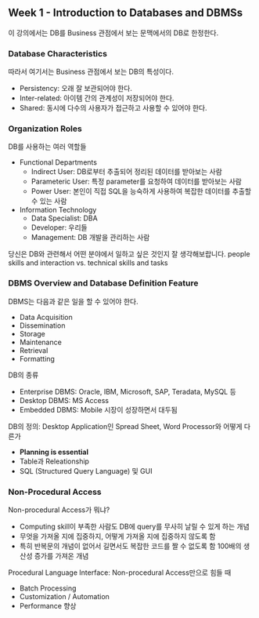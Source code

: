 ## Week 1 - Introduction to Databases and DBMSs

이 강의에서는 DB를 Business 관점에서 보는 문맥에서의 DB로 한정한다.

### Database Characteristics
따라서 여기서는 Business 관점에서 보는 DB의 특성이다.

* Persistency: 오래 잘 보관되어야 한다.
* Inter-related: 아이템 간의 관계성이 저장되어야 한다.
* Shared: 동시에 다수의 사용자가 접근하고 사용할 수 있어야 한다.

### Organization Roles
DB를 사용하는 여러 역할들
* Functional Departments
  * Indirect User: DB로부터 추출되어 정리된 데이터를 받아보는 사람
  * Parameteric User: 특정 parameter를 요청하여 데이터를 받아보는 사람
  * Power User: 본인이 직접 SQL을 능숙하게 사용하여 복잡한 데이터를 추출할 수 있는 사람
* Information Technology
  * Data Specialist: DBA
  * Developer: 우리들
  * Management: DB 개발을 관리하는 사람

당신은 DB와 관련해서 어떤 분야에서 일하고 싶은 것인지 잘 생각해보랍니다.
people skills and interaction vs. technical skills and tasks

### DBMS Overview and Database Definition Feature
DBMS는 다음과 같은 일을 할 수 있어야 한다.
* Data Acquisition
* Dissemination
* Storage
* Maintenance
* Retrieval
* Formatting

DB의 종류
* Enterprise DBMS: Oracle, IBM, Microsoft, SAP, Teradata, MySQL 등
* Desktop DBMS: MS Access
* Embedded DBMS: Mobile 시장이 성장하면서 대두됨

DB의 정의: Desktop Application인 Spread Sheet, Word Processor와 어떻게 다른가
* __Planning is essential__
* Table과 Releationship
* SQL (Structured Query Language) 및 GUI

### Non-Procedural Access

Non-procedural Access가 뭐냐?
* Computing skill이 부족한 사람도 DB에 query를 무사히 날릴 수 있게 하는 개념
* 무엇을 가져올 지에 집중하지, 어떻게 가져올 지에 집중하지 않도록 함
* 특히 반복문의 개념이 없어서 길면서도 복잡한 코드를 짤 수 없도록 함
100배의 생산성 증가를 가져온 개념

Procedural Language Interface: Non-procedural Access만으로 힘들 때
* Batch Processing
* Customization / Automation
* Performance 향상
